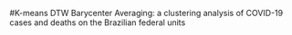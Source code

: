 #K-means DTW Barycenter Averaging: a clustering analysis of COVID-19 cases and deaths on the Brazilian federal units
